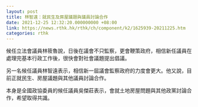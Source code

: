 ```yaml
---
layout: post
title: 林智遠：就民生及房屋議題與議員討論合作
date: 2021-12-25 12:32:20.000000000 +08:00
link: https://news.rthk.hk/rthk/ch/component/k2/1625939-20211225.htm
categories: rthk
---
```


候任立法會議員林筱魯說，日後在議會不只監察，更會鞭策政府，相信新任議員在處理完基本行政工作後，很快會對社會議題提出倡議。

另一名候任議員林智遠表示，相信新一屆議會監察政府的力度會更大。他又說，目前正就民生、房屋議題與其他議員討論合作。

本身是全國政協委員的候任議員吳傑莊表示，會就土地房屋問題與其他政黨討論合作，希望取得共識。
